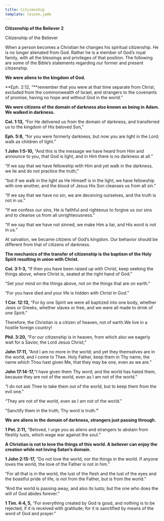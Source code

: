```yaml
---
title: Citizenship
template: lesson.jade
---
```



**Citizenship of the Believer 2**

Citizenship of the Believer

When a person becomes a Christian he changes his spiritual citizenship.
He is no longer alienated from God. Rather he is a member of God’s royal
family, with all the blessings and privileges of that position. The
following are some of the Bible’s statements regarding our former and
present citizenship.

**We were aliens to the kingdom of God.**

**Eph. 2:12, “**remember that you were at that time separate from
Christ, excluded from the commonwealth of Israel, and strangers to the
covenants of promise, having no hope and without God in the world.”

**We were citizens of the domain of darkness also known as being in
Adam. We walked in darkness.**

**Col. 1:13,** “For He delivered us from the domain of darkness, and
transferred us to the kingdom of His beloved Son,”

**Eph. 5:8,** “for you were formerly darkness, but now you are light in
the Lord; walk as children of light.”

**1 John 1:5-10,** “And this is the message we have heard from Him and
announce to you, that God is light, and in Him there is no darkness at
all.”

“If we say that we have fellowship with Him and yet walk in the
darkness, we lie and do not practice the truth;”

“but if we walk in the light as He Himself is in the light, we have
fellowship with one another, and the blood of Jesus His Son cleanses us
from all sin.”

“If we say that we have no sin, we are deceiving ourselves, and the
truth is not in us.”

“If we confess our sins, He is faithful and righteous to forgive us our
sins and to cleanse us from all unrighteousness.”

“If we say that we have not sinned, we make Him a liar, and His word is
not in us.”

At salvation, we became citizens of God’s kingdom. Our behavior should
be different from that of citizens of darkness.

**The mechanics of the transfer of citizenship is the baptism of the
Holy Spirit resulting in union with Christ.**

**Col. 3:1-3,** “If then you have been raised up with Christ, keep
seeking the things above, where Christ is, seated at the right hand of
God.”

“Set your mind on the things above, not on the things that are on
earth.”

“For you have died and your life is hidden with Christ in God.”

**1 Cor. 12:13,** “For by one Spirit we were all baptized into one body,
whether Jews or Greeks, whether slaves or free, and we were all made to
drink of one Spirit.”

Therefore, the Christian is a citizen of heaven, not of earth.We live in
a hostile foreign country!

**Phil. 3:20,** “For our citizenship is in heaven, from which also we
eagerly wait for a Savior, the Lord Jesus Christ;”

**John 17:11,** “And I am no more in the world; and yet they themselves
are in the world, and I come to Thee. Holy Father, keep them in Thy
name, the name which Thou hast given Me, that they may be one, even as
we are.”

**John 17:14-17,**“I have given them Thy word; and the world has hated
them, because they are not of the world, even as I am not of the world.”

“I do not ask Thee to take them out of the world, but to keep them from
the evil one.”

“They are not of the world, even as I am not of the world.”

"Sanctify them in the truth; Thy word is truth.**”**

**We are aliens in the domain of darkness, strangers just passing
through.**

**1 Pet. 2:11,** “Beloved, I urge you as aliens and strangers to abstain
from fleshly lusts, which wage war against the soul.”

**A Christian is not to love the things of this world. A believer can
enjoy the creation while not loving Satan’s domain.**

**1 John 2:15-17,** “Do not love the world, nor the things in the world.
If anyone loves the world, the love of the Father is not in him.”

“For all that is in the world, the lust of the flesh and the lust of the
eyes and the boastful pride of life, is not from the Father, but is from
the world.”

“And the world is passing away, and also its lusts; but the one who does
the will of God abides forever.”

**1 Tim. 4:4, 5,** “For everything created by God is good, and nothing
is to be rejected, if it is received with gratitude; for it is
sanctified by means of the word of God and prayer.”

